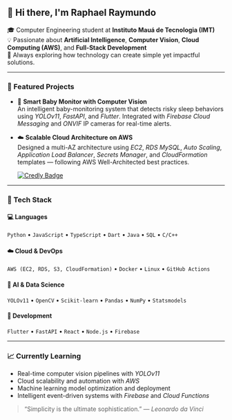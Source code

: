 ## 👋 Hi there, I'm Raphael Raymundo

🎓 Computer Engineering student at **Instituto Mauá de Tecnologia (IMT)**  
💡 Passionate about **Artificial Intelligence**, **Computer Vision**, **Cloud Computing (AWS)**, and **Full-Stack Development**  
🚀 Always exploring how technology can create simple yet impactful solutions.

---

### 🧠 Featured Projects

- 🍼 **Smart Baby Monitor with Computer Vision**  
  An intelligent baby-monitoring system that detects risky sleep behaviors using *YOLOv11*, *FastAPI*, and *Flutter*. Integrated with *Firebase Cloud Messaging* and *ONVIF* IP cameras for real-time alerts.

- ☁️ **Scalable Cloud Architecture on AWS**  
  Designed a multi-AZ architecture using *EC2*, *RDS MySQL*, *Auto Scaling*, *Application Load Balancer*, *Secrets Manager*, and *CloudFormation* templates — following AWS Well-Architected best practices.

  [![Credly Badge](https://img.shields.io/badge/Credly-View%20my%20badge-orange?logo=credly&logoColor=white)](https://www.credly.com/badges/30234c43-ec6a-4205-823f-8c58094a55ca/public_url)

<!--
- 🏎️ **F1 Race Performance Data Analysis**  
  Exploratory data analysis project examining how weather conditions affect Formula 1 drivers’ performance using *OpenF1 API*, *OpenWeatherMap*, and advanced statistical modeling in *Python*.
-->
---

### 🧰 Tech Stack

#### 💻 Languages
`Python` • `JavaScript` • `TypeScript` • `Dart` • `Java` • `SQL` • `C/C++`

#### ☁️ Cloud & DevOps
`AWS (EC2, RDS, S3, CloudFormation)` • `Docker` • `Linux` • `GitHub Actions`

#### 🧠 AI & Data Science
`YOLOv11` • `OpenCV` • `Scikit-learn` • `Pandas` • `NumPy` • `Statsmodels`

#### 📱 Development
`Flutter` • `FastAPI` • `React` • `Node.js` • `Firebase`

---

### 📈 Currently Learning

- Real-time computer vision pipelines with *YOLOv11*  
- Cloud scalability and automation with *AWS*  
- Machine learning model optimization and deployment  
- Intelligent event-driven systems with *Firebase* and *Cloud Functions*
<!--
---

### 💬 Get in Touch

📫 **Email:** raphael.raymundo@outlook.com  
💼 **LinkedIn:** [linkedin.com/in/raphaelraymundo](https://linkedin.com/in/raphaelraymundo)  
🌐 **Portfolio:** [github.com/RaphaelRAY](https://github.com/RaphaelRAY)

---
-->
> “Simplicity is the ultimate sophistication.” — *Leonardo da Vinci*
